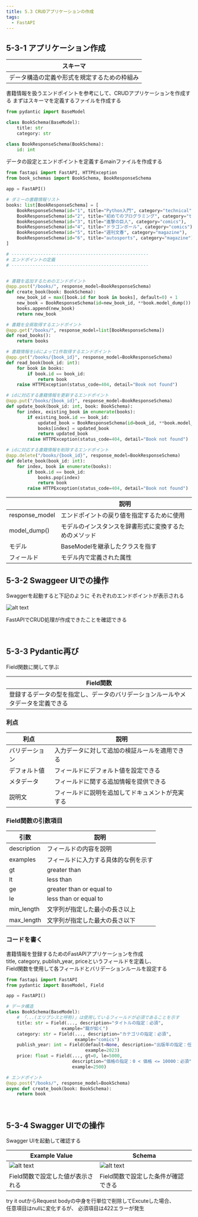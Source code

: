 ```yaml
---
title: 5.3 CRUDアプリケーションの作成
tags:
  - FastAPI
---
```


## 5-3-1 アプリケーション作成

|スキーマ|
|---|
|データ構造の定義や形式を規定するための枠組み|

書籍情報を扱うエンドポイントを参考にして、CRUDアプリケーションを作成する
まずはスキーマを定義するファイルを作成する

```python title="book_schemas.py main.pyで使用するスキーマを定義"
from pydantic import BaseModel

class BookSchema(BaseModel):
    title: str
    category: str

class BookResponseSchema(BookSchema):
    id: int
```

データの設定とエンドポイントを定義するmainファイルを作成する

```python title="main.py　エンドポイントポイントの実例"
from fastapi import FastAPI, HTTPException
from book_schemas import BookSchema, BookResponseSchema

app = FastAPI()

# ダミーの書籍情報リスト
books: list[BookResponseSchema] = [
    BookResponseSchema(id="1", title="Python入門", category="technical"),
    BookResponseSchema(id="2", title="初めてのプログラミング", category="technical"),
    BookResponseSchema(id="3", title="進撃の巨人", category="comics"),
    BookResponseSchema(id="4", title="ドラゴンボール", category="comics"),
    BookResponseSchema(id="5", title="週刊文春", category="magazine"),
    BookResponseSchema(id="6", title="autosports", category="magazine"),
]

# ----------------------------------------------------
# エンドポイントの定義
# ----------------------------------------------------


# 書籍を追加するためのエンドポイント
@app.post("/books/", response_model=BookResponseSchema)
def create_book(book: BookSchema):
    new_book_id = max([book.id for book in books], default=0) + 1
    new_book = BookResponseSchema(id=new_book_id, **book.model_dump())
    books.append(new_book)
    return new_book

# 書籍を全県取得するエンドポイント
@app.get("/books/", response_model=list[BookResponseSchema])
def read_books():
    return books

# 書籍情報をidによって1件取得するエンドポイント
@app.get("/books/{book_id}", response_model=BookResponseSchema)
def read_book(book_id: int):
    for book in books:
        if book.id == book_id:
            return book
    raise HTTPException(status_code=404, detail="Book not found")

# idに対応する書籍情報を更新するエンドポイント
@app.put("/books/{book_id}", response_model=BookResponseSchema)
def update_book(book_id: int, book: BookSchema):
    for index, existing_book in enumerate(books):
        if existing_book.id == book_id:
            updated_book = BookResponseSchema(id=book_id, **book.model_dump())
            books[index] = updated_book
            return updated_book
        raise HTTPException(status_code=404, detail="Book not found")

# idに対応する書籍情報を削除するエンドポイント
@app.delete("/books/{book_id}", response_model=BookResponseSchema)
def delete_book(book_id: int):
    for index, book in enumerate(books):
        if book.id == book_id:
            books.pop(index)
            return book
        raise HTTPException(status_code=404, detail="Book not found")
```


||説明|
|---|---|
|response_model|エンドポイントの戻り値を指定するために使用|
|model_dump()|モデルのインスタンスを辞書形式に変換するためのメソッド|
|モデル|BaseModelを継承したクラスを指す|
|フィールド|モデル内で定義された属性|

## 5-3-2 Swaggeer UIでの操作

Swaggerを起動すると下記のように
それぞれのエンドポイントが表示される

![alt text](<../../../images/5.3 CRUDアプリケーションの作成/5.3 CRUDアプリケーションの作成_J0133291.png>)

FastAPIでCRUD処理が作成できたことを確認できる

<br>

## 5-3-3 Pydantic再び

Field関数に関して学ぶ

|Field関数|
|---|
|登録するデータの型を指定し、データのバリデーションルールやメタデータを定義できる|

### 利点

| 利点          | 説明                                          |
|---------------|----------------------------------------------|
| バリデーション | 入力データに対して追加の検証ルールを適用できる    |
| デフォルト値   | フィールドにデフォルト値を設定できる             |
| メタデータ     | フィールドに関する追加情報を提供できる           |
| 説明文         | フィールドに説明を追加してドキュメントが充実する  |

### Field関数の引数項目

| 引数          | 説明                                  |
|---------------|--------------------------------------|
| description   | フィールドの内容を説明                 |
| examples      | フィールドに入力する具体的な例を示す    |
| gt            | greater than                         |
| lt            | less than                            |
| ge            | greater than or equal to             |
| le            | less than or equal to                |
| min_length    | 文字列が指定した最小の長さ以上          |
| max_length    | 文字列が指定した最大の長さ以下          |

### コードを書く

書籍情報を登録するためのFastAPIアプリケーションを作成  
title, category, publish_year, priceというフィールドを定義し、    
Field関数を使用して各フィールドとバリデーションルールを設定する   

```python title="main.py"
from fastapi import FastAPI
from pydantic import BaseModel, Field

app = FastAPI()

# データ構造
class BookSchema(BaseModel):
    # 「...(エリプシスと呼称)」は使用しているフィールドが必須であることを示す
    title: str = Field(..., description="タイトルの指定：必須",
                     example="龍が如く")
    category: str = Field(..., description="カテゴリの指定：必須",
                          example="comics")
    publish_year: int = Field(default=None, description="出版年の指定：任意",
                              example=2023)
    price: float = Field(..., gt=0, le=5000,
                         description="価格の指定：0 < 価格 <= 10000：必須",
                         example=2500)

# エンドポイント
@app.post("/books/", response_model=BookSchema)
async def create_book(book: BookSchema):
    return book
```

<br>

## 5-3-4 Swagger UIでの操作

Swagger UIを起動して確認する

|Example Value|Schema|
|---|---|
|![alt text](<../../../images/5.3 CRUDアプリケーションの作成/5.3 CRUDアプリケーションの作成_J0133291-1.png>)|![alt text](<../../../images/5.3 CRUDアプリケーションの作成/5.3 CRUDアプリケーションの作成_J0133291-2.png>)|
|Field関数で設定した値が表示される|Field関数で設定した条件が確認できる|

try it outからRequest bodyの中身を行単位で削除してExcuteした場合、   
任意項目はnullに変化するが、
必須項目は422エラーが発生